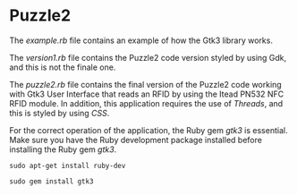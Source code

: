 # Puzzle2
The _example.rb_ file contains an example of how the Gtk3 library works.

The _version1.rb_ file contains the Puzzle2 code version styled by using Gdk, and this is not the finale one.

The _puzzle2.rb_ file contains the final version of the Puzzle2 code working with Gtk3 User Interface that reads an RFID by using the Itead PN532 NFC RFID module.
In addition, this application requires the use of _Threads_, and this is styled by using _CSS_.

For the correct operation of the application, the Ruby gem _gtk3_ is essential. 
Make sure you have the Ruby development package installed before installing the Ruby gem _gtk3_.

`sudo apt-get install ruby-dev`

`sudo gem install gtk3`
